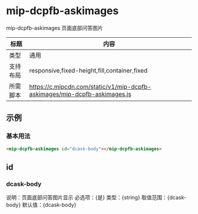 # mip-dcpfb-askimages

mip-dcpfb-askimages 页面底部问答图片

标题|内容
----|----
类型|通用
支持布局|responsive,fixed-height,fill,container,fixed
所需脚本|https://c.mipcdn.com/static/v1/mip-dcpfb-askimages/mip-dcpfb-askimages.js

## 示例
<style mip-custom>
</style>	

<mip-dcpfb-askimages id="dcask-body"></mip-dcpfb-askimages>
### 基本用法
```html
<mip-dcpfb-askimages id="dcask-body"></mip-dcpfb-askimages>
```

## id

### dcask-body

说明：页面底部问答图片显示
必选项：{是}
类型：{string}
取值范围：{dcask-body}
默认值：{dcask-body}